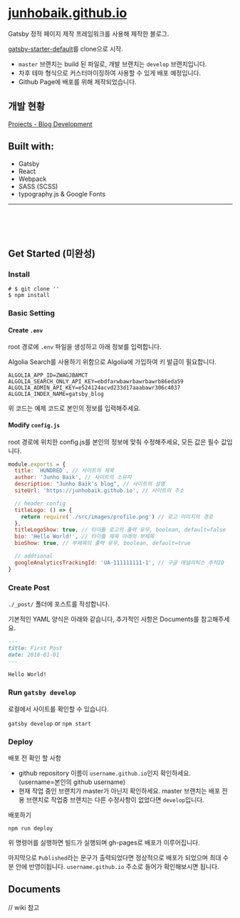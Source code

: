 # [junhobaik.github.io](https://junhobaik.github.io/)

Gatsby 정적 페이지 제작 프레임워크를 사용해 제작한 블로그.

[gatsby-starter-default](http://gatsbyjs.github.io/gatsby-starter-default/)를 clone으로 시작.

- `master` 브랜치는 build 된 파일로, 개발 브랜치는 `develop` 브랜치입니다.
- 차후 테마 형식으로 커스터마이징하여 사용할 수 있게 배포 예정입니다.
- Github Page에 배포를 위해 제작되었습니다.

## 개발 현황
[Projects - Blog Development](https://github.com/junhobaik/junhobaik.github.io/projects/2)

## Built with:

- Gatsby
- React
- Webpack
- SASS (SCSS)
- typography.js & Google Fonts

---

<br/>

<br/>

<br/>

## Get Started (미완성)

### Install

```shell
# $ git clone ''
$ npm install
```

### Basic Setting

#### Create `.env`

root 경로에 `.env` 파일을 생성하고 아래 정보를 입력합니다.

Algolia Search를 사용하기 위함으로 Algolia에 가입하여 키 발급이 필요합니다.

```
ALGOLIA_APP_ID=ZWAGJBAMCT
ALGOLIA_SEARCH_ONLY_API_KEY=ebdfarwbawrbawrbawrb86eda59
ALGOLIA_ADMIN_API_KEY=e524124acvd233d17aaabawr306c4037
ALGOLIA_INDEX_NAME=gatsby_blog
```

위 코드는 예제 코드로 본인의 정보를 입력해주세요.

#### Modify `config.js`

root 경로에 위치한 config.js를 본인의 정보에 맞춰 수정해주세요, 모든 값은 필수 값입니다.

```javascript
module.exports = {
  title: `HUNDRED`, // 사이트의 제목
  author: 'Junho Baik', // 사이트의 소유자
  description: "Junho Baik's blog", // 사이트의 설명
  siteUrl: 'https://junhobaik.github.io', // 사이트의 주소

  // header config
  titleLogo: () => {
    return require('./src/images/profile.png') // 로고 이미지의 경로
  },
  titleLogoShow: true, // 타이틀 로고의 출력 유무, boolean, default=false
  bio: 'Hello World!', // 타이틀 제목 아래의 부제목
  bioShow: true, // 부제목의 출력 유무, boolean, default=true

  // addtional
  googleAnalyticsTrackingId: 'UA-111111111-1', // 구글 애널리틱스 추적ID
}

```

### Create Post

`./_post/` 폴더에 포스트를 작성합니다.

기본적인 YAML 양식은 아래와 같습니다, 추가적인 사항은 Documents를 참고해주세요. 

```markdown
---
title: First Post
date: 2018-01-01
---

Hello World!
```

### Run `gatsby develop`

로컬에서 사이트를 확인할 수 있습니다.

`gatsby develop` or `npm start`

### Deploy

배포 전 확인 할 사항

- github repository 이름이 `username.github.io`인지 확인하세요.  
  (username=본인의 github username)
- 현재 작업 중인 브랜치가 master가 아닌지 확인하세요.
  master 브랜치는 배포 전용 브랜치로 작업중 브랜치는 다른 수정사항이 없었다면 `develop`입니다.

배포하기

`npm run deploy`

위 명령어를 실행하면 빌드가 실행되며 gh-pages로 배포가 이루어집니다.

마지막으로 `Published`라는 문구가 출력되었다면 정상적으로 배포가 되었으며 최대 수분 안에 반영이됩니다.
`username.github.io` 주소로 들어가 확인해보시면 됩니다.

## Documents

// wiki 참고
